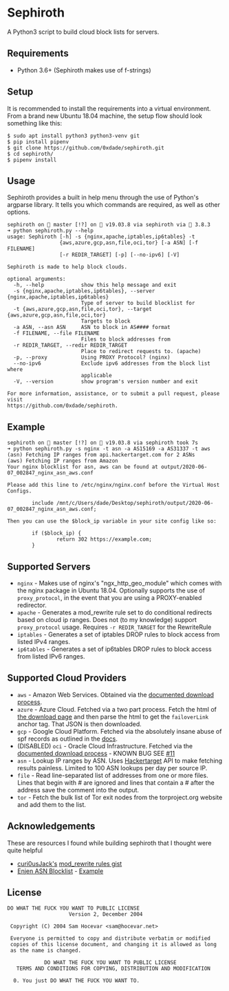# Sephiroth

A Python3 script to build cloud block lists for servers.

## Requirements

* Python 3.6+ (Sephiroth makes use of f-strings)

## Setup

It is recommended to install the requirements into a virtual environment. From a brand new Ubuntu 18.04 machine, the setup flow should look something like this:

```
$ sudo apt install python3 python3-venv git
$ pip install pipenv
$ git clone https://github.com/0xdade/sephiroth.git
$ cd sephiroth/
$ pipenv install
```

## Usage

Sephiroth provides a built in help menu through the use of Python's argparse library. It tells you which commands are required, as well as other options.

```
sephiroth on  master [!?] on 🐳 v19.03.8 via sephiroth via 🐍 3.8.3
➜ python sephiroth.py --help
usage: Sephiroth [-h] -s {nginx,apache,iptables,ip6tables} -t
                 {aws,azure,gcp,asn,file,oci,tor} [-a ASN] [-f FILENAME]
                 [-r REDIR_TARGET] [-p] [--no-ipv6] [-V]

Sephiroth is made to help block clouds.

optional arguments:
  -h, --help            show this help message and exit
  -s {nginx,apache,iptables,ip6tables}, --server {nginx,apache,iptables,ip6tables}
                        Type of server to build blocklist for
  -t {aws,azure,gcp,asn,file,oci,tor}, --target {aws,azure,gcp,asn,file,oci,tor}
                        Targets to block
  -a ASN, --asn ASN     ASN to block in AS#### format
  -f FILENAME, --file FILENAME
                        Files to block addresses from
  -r REDIR_TARGET, --redir REDIR_TARGET
                        Place to redirect requests to. (apache)
  -p, --proxy           Using PROXY Protocol? (nginx)
  --no-ipv6             Exclude ipv6 addresses from the block list where
                        applicable
  -V, --version         show program's version number and exit

For more information, assistance, or to submit a pull request, please visit
https://github.com/0xdade/sephiroth.
```

## Example

```
sephiroth on  master [!?] on 🐳 v19.03.8 via sephiroth took 7s
➜ python sephiroth.py -s nginx -t asn -a AS15169 -a AS31337 -t aws
(asn) Fetching IP ranges from api.hackertarget.com for 2 ASNs
(aws) Fetching IP ranges from Amazon
Your nginx blocklist for asn, aws can be found at output/2020-06-07_002847_nginx_asn_aws.conf

Please add this line to /etc/nginx/nginx.conf before the Virtual Host Configs.

        include /mnt/c/Users/dade/Desktop/sephiroth/output/2020-06-07_002847_nginx_asn_aws.conf;

Then you can use the $block_ip variable in your site config like so:

        if ($block_ip) {
                return 302 https://example.com;
        }

```


## Supported Servers

* `nginx` - Makes use of nginx's "ngx_http_geo_module" which comes with the nginx package in Ubuntu 18.04. Optionally supports the use of `proxy_protocol`, in the event that you are using a PROXY-enabled redirector.
* `apache` - Generates a mod_rewrite rule set to do conditional redirects based on cloud ip ranges. Does not (to my knowledge) support `proxy_protocol` usage. Requires `-r REDIR_TARGET` for the RewriteRule
* `iptables` - Generates a set of iptables DROP rules to block access from listed IPv4 ranges.
* `ip6tables` - Generates a set of ip6tables DROP rules to block access from listed IPv6 ranges.

## Supported Cloud Providers

* `aws` - Amazon Web Services. Obtained via the [documented download process](https://docs.aws.amazon.com/general/latest/gr/aws-ip-ranges.html#aws-ip-download).
* `azure` - Azure Cloud. Fetched via a two part process. Fetch the html of [the download page](https://www.microsoft.com/en-us/download/confirmation.aspx?id=56519) and then parse the html to get the `failoverLink` anchor tag. That JSON is then downloaded.
* `gcp` - Google Cloud Platform. Fetched via the absolutely insane abuse of spf records as outlined in the [docs](https://cloud.google.com/compute/docs/faq#find_ip_range).
* (DISABLED) `oci` - Oracle Cloud Infrastructure. Fetched via the [documented download process](https://docs.cloud.oracle.com/en-us/iaas/Content/General/Concepts/addressranges.htm) - KNOWN BUG SEE [#11](https://github.com/0xdade/sephiroth/issues/11)
* `asn` - Lookup IP ranges by ASN. Uses [Hackertarget](https://hackertarget.com/as-ip-lookup/) API to make fetching results painless. Limited to 100 ASN lookups per day per source IP.
* `file` - Read line-separated list of addresses from one or more files. Lines that begin with # are ignored and lines that contain a # after the address save the comment into the output.
* `tor` - Fetch the bulk list of Tor exit nodes from the torproject.org website and add them to the list.

## Acknowledgements

These are resources I found while building sephiroth that I thought were quite helpful

* [curi0usJack's](https://twitter.com/curi0usJack) [mod_rewrite rules gist](https://gist.github.com/curi0usJack/971385e8334e189d93a6cb4671238b10)
* [Enjen ASN Blocklist](https://www.enjen.net/asn-blocklist/readme.php) - [Example](https://www.enjen.net/asn-blocklist/index.php?asn=15169&type=nginx)

## License

```
DO WHAT THE FUCK YOU WANT TO PUBLIC LICENSE 
                    Version 2, December 2004 

 Copyright (C) 2004 Sam Hocevar <sam@hocevar.net> 

 Everyone is permitted to copy and distribute verbatim or modified 
 copies of this license document, and changing it is allowed as long 
 as the name is changed. 

            DO WHAT THE FUCK YOU WANT TO PUBLIC LICENSE 
   TERMS AND CONDITIONS FOR COPYING, DISTRIBUTION AND MODIFICATION 

  0. You just DO WHAT THE FUCK YOU WANT TO.
```
